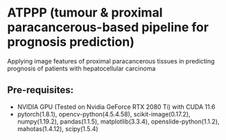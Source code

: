 # ATPPP (tumour & proximal paracancerous-based pipeline for prognosis prediction)
Applying image features of proximal paracancerous tissues in predicting prognosis of patients with hepatocellular carcinoma
## Pre-requisites:
+ NVIDIA GPU (Tested on Nvidia GeForce RTX 2080 Ti) with CUDA 11.6
+ pytorch(1.8.1), opencv-python(4.5.4.58), scikit-image(0.17.2), numpy(1.19.2), pandas(1.1.5), matplotlib(3.3.4), openslide-python(1.1.2), mahotas(1.4.12), scipy(1.5.4)
